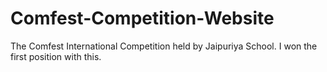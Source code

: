 # Comfest-Competition-Website
 The Comfest International Competition held by Jaipuriya School. I won the first position with this.
